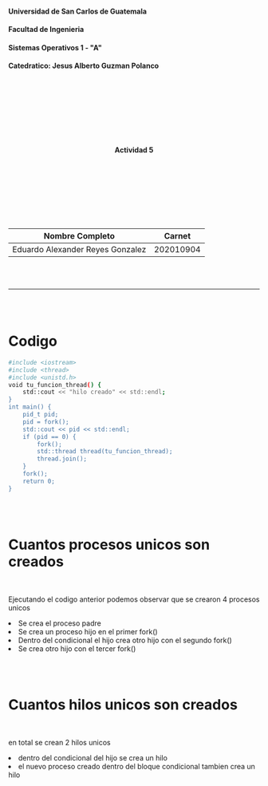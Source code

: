 
#### Universidad de San Carlos de Guatemala
#### Facultad de Ingenieria
#### Sistemas Operativos 1 - "A"
#### Catedratico: Jesus Alberto Guzman Polanco
<br><br><br><br><br><br><br>
<p style="text-align: center;"><strong> Actividad 5 <br>
</strong></p>
<br><br><br><br><br><br><br>

| Nombre Completo                     | Carnet    
| :---:                               |  :----: 
| Eduardo Alexander Reyes Gonzalez    | 202010904  

<br><br>

---
<br><br>

<h1><strong>Codigo</strong></h1>

```bash
#include <iostream>
#include <thread>
#include <unistd.h>
void tu_funcion_thread() {
    std::cout << "hilo creado" << std::endl;
}
int main() {
    pid_t pid;
    pid = fork();
    std::cout << pid << std::endl;
    if (pid == 0) {
        fork();
        std::thread thread(tu_funcion_thread);
        thread.join();
    }
    fork();
    return 0;
}

```

<br><br>



<h1><strong>Cuantos procesos unicos son creados</strong></h1>

<br>

Ejecutando el codigo anterior podemos observar que se crearon 4 procesos unicos  <br>
<li> Se crea el proceso padre
<li> Se crea un proceso hijo en el primer fork()
<li> Dentro del condicional el hijo crea otro hijo con el segundo fork()
<li> Se crea otro hijo con el tercer fork()

<br><br>

<h1><strong>Cuantos hilos unicos son creados</strong></h1>

<br>

en total se crean 2 hilos unicos

<li> dentro del condicional del hijo se crea un hilo 
<li> el nuevo proceso creado dentro del bloque condicional tambien crea un hilo